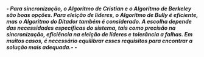 ##### - Para sincronização, o Algoritmo de Cristian e o Algoritmo de Berkeley são boas opções. Para eleição de líderes, o Algoritmo de Bully é eficiente, mas o Algoritmo do Ditador também é considerado. A escolha depende das necessidades específicas do sistema, tais como precisão na sincronização, eficiência na eleição de líderes e tolerância a falhas. Em muitos casos, é necessário equilibrar esses requisitos para encontrar a solução mais adequada.- - 
